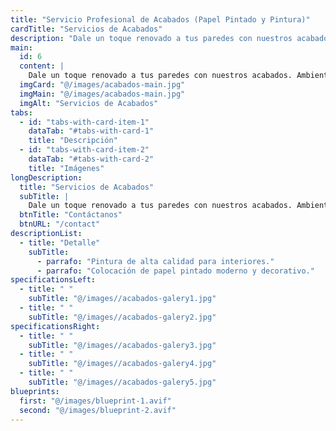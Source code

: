 ```yaml
---
title: "Servicio Profesional de Acabados (Papel Pintado y Pintura)"
cardTitle: "Servicios de Acabados"
description: "Dale un toque renovado a tus paredes con nuestros acabados. Ambientes elegantes y renovados con acabados profesionales."
main:
  id: 6
  content: |
    Dale un toque renovado a tus paredes con nuestros acabados. Ambientes elegantes y renovados con acabados profesionales.
  imgCard: "@/images/acabados-main.jpg"
  imgMain: "@/images/acabados-main.jpg"
  imgAlt: "Servicios de Acabados"
tabs:
  - id: "tabs-with-card-item-1"
    dataTab: "#tabs-with-card-1"
    title: "Descripción"
  - id: "tabs-with-card-item-2"
    dataTab: "#tabs-with-card-2"
    title: "Imágenes"
longDescription:
  title: "Servicios de Acabados"
  subTitle: |
    Dale un toque renovado a tus paredes con nuestros acabados. Ambientes elegantes y renovados con acabados profesionales."
  btnTitle: "Contáctanos"
  btnURL: "/contact"
descriptionList:
  - title: "Detalle"
    subTitle:
      - parrafo: "Pintura de alta calidad para interiores."
      - parrafo: "Colocación de papel pintado moderno y decorativo." 
specificationsLeft:
  - title: " "
    subTitle: "@/images//acabados-galery1.jpg"
  - title: " "
    subTitle: "@/images//acabados-galery2.jpg"
specificationsRight:
  - title: " "
    subTitle: "@/images//acabados-galery3.jpg"
  - title: " "
    subTitle: "@/images//acabados-galery4.jpg"
  - title: " "
    subTitle: "@/images//acabados-galery5.jpg"
blueprints:
  first: "@/images/blueprint-1.avif"
  second: "@/images/blueprint-2.avif"   
---
```

